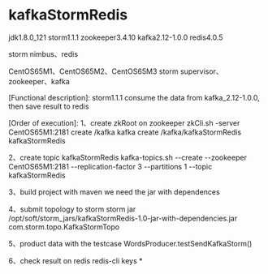 # kafkaStormRedis
[The version of applications]:
CentOS65
jdk1.8.0_121
storm1.1.1
zookeeper3.4.10
kafka2.12-1.0.0
redis4.0.5

[Cluster]:
CentOS65App
storm nimbus、redis

CentOS65M1、CentOS65M2、CentOS65M3
storm supervisor、zookeeper、kafka

[Functional description]:
storm1.1.1 consume the data from kafka_2.12-1.0.0, then save result to redis

[Order of execution]:
1、create zkRoot on zookeeper
zkCli.sh -server CentOS65M1:2181
create /kafka kafka
create /kafka/kafkaStormRedis kafkaStormRedis

2、create topic kafkaStormRedis
kafka-topics.sh --create --zookeeper CentOS65M1:2181 --replication-factor 3 --partitions 1 --topic kafkaStormRedis 

3、build project with maven 
we need the jar with dependences

4、submit topology to storm
storm jar /opt/soft/storm_jars/kafkaStormRedis-1.0-jar-with-dependencies.jar com.storm.topo.KafkaStormTopo

5、product data with the testcase WordsProducer.testSendKafkaStorm()

6、check result on redis
redis-cli
keys *
